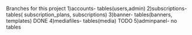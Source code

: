 Branches for this project
1)accounts- tables(users,admin)
2)subscriptions- tables( subscription_plans, subscriptions)
3)banner- tables(banners, templates) DONE
4)mediafiles- tables(media) TODO 
5)adminpanel- no tables
